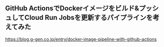## GitHub ActionsでDockerイメージをビルド&プッシュしてCloud Run Jobsを更新するパイプラインを考えてみた

https://blog.g-gen.co.jp/entry/docker-image-pipeline-with-github-actions